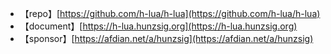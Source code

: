 * 【repo】[https://github.com/h-lua/h-lua](https://github.com/h-lua/h-lua)
* 【document】[https://h-lua.hunzsig.org](https://h-lua.hunzsig.org)
* 【sponsor】[https://afdian.net/a/hunzsig](https://afdian.net/a/hunzsig)